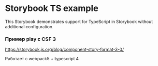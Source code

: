 # Storybook TS example

This Storybook demonstrates support for TypeScript in Storybook without additional configuration.

### Пример play с CSF 3
https://storybook.js.org/blog/component-story-format-3-0/

Работает с webpack5 + typescript 4